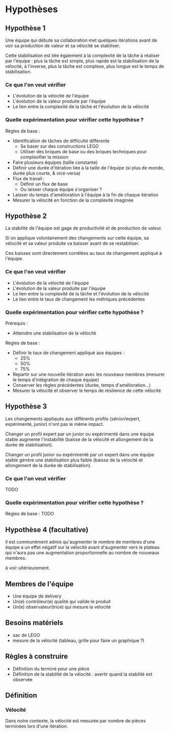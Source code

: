 # Hypothèses

## Hypothèse 1

Une équipe qui débute sa collaboration met quelques itérations avant de voir sa production de valeur et sa vélocité se stabiliser.

Cette stabilisation est liée également à la complexité de la tâche à réaliser par l'équipe : plus la tâche est simple, plus rapide est la stabilisation de la vélocité, à l'inverse, plus la tâche est complexe, plus longue est le temps de stabilisation.

### Ce que l'on veut vérifier

- L'évolution de la vélocité de l'équipe
- L'évolution de la valeur produite par l'équipe
- Le lien entre la complexité de la tâche et l'évolution de la vélocité

### Quelle expérimentation pour vérifier cette hypothèse ?

Règles de base :
- Identification de tâches de difficulté différente
  - Se baser sur des constructions LEGO
  - Utiliser des briques de base ou des briques techniques pour complexifier la mission
- Faire plusieurs équipes (taille constante)
- Définir une durée d'itération liée à la taille de l'équipe (si plus de monde, durée plus courte, & vice-versa)
- Flux de travail :
  - Définir un flux de base 
  - Ou laisser chaque équipe s'organiser ?
- Laisser du temps d'amélioration à l'équipe à la fin de chaque itération
- Mesurer la vélocité en fonction de la complexité imaginée

## Hypothèse 2

La stabilité de l'équipe est gage de productivité et de production de valeur.

Si on applique volontairement des changements sur cette équipe, sa vélocité et sa valeur produite va baisser avant de se restabiliser.

Ces baisses sont directement corrélées au taux de changement appliqué à l'équipe.

### Ce que l'on veut vérifier

- L'évolution de la vélocité de l'équipe
- L'évolution de la valeur produite par l'équipe
- Le lien entre la complexité de la tâche et l'évolution de la vélocité
- Le lien entre le taux de changement les métriques précédentes

### Quelle expérimentation pour vérifier cette hypothèse ?

Prérequis :
- Atteindre une stabilisation de la vélocité

Règles de base :
- Définir le taux de changement appliqué aux équipes :
  - 25%
  - 50%
  - 75%
- Repartir sur une nouvelle itération avec les nouveaux membres (mesurer le temps d'intégration de chaque équipe)
- Conserver les règles précédentes (durée, temps d'amélioration...)
- Mesurer la vélocité et observer le temps de résilience de cette vélocité

## Hypothèse 3

Les changements appliqués aux différents profils (sénior/expert, expérimenté, junior) n'ont pas le même impact.

Changer un profil expert par un junior ou expérimenté dans une équipe stable augmente l'instabilité (baisse de la vélocité et allongement de la durée de stabilisation).

Changer un profil junior ou expérimenté par un expert dans une équipe stable génère une stabilisation plus faible (baisse de la vélocité et allongement de la durée de stabilisation).

### Ce que l'on veut vérifier

TODO

### Quelle expérimentation pour vérifier cette hypothèse ?

Règles de base :
TODO

## Hypothèse 4 (facultative)

Il est communément admis qu'augmenter le nombre de membres d'une équipe a un effet négatif sur la vélocité avant d'augmenter vers le plateau qui n'aura pas une augmentation proportionnelle au nombre de nouveaux membres.

à voir ultérieurement. 

## Membres de l'équipe

- Une équipe de delivery
- Un(e) contrôleur(e) qualité qui valide le produit
- Un(e) observateur(trice) qui mesure la vélocité

## Besoins matériels

- sac de LEGO
- mesure de la vélocité (tableau, grille pour faire un graphique ?)

## Règles à construire 

- Définition du terminé pour une pièce
- Définition de la stabilité de la vélocité : avertir quand la stabilité est observée

## Définition

### Vélocité

Dans notre contexte, la vélocité est mesurée par nombre de pièces terminées lors d'une itération.